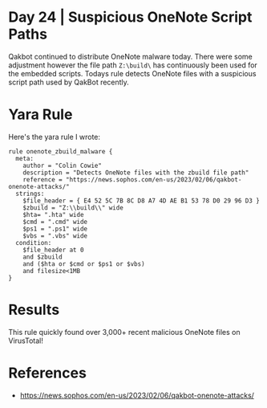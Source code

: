 # Day 24 | Suspicious OneNote Script Paths 

Qakbot continued to distribute OneNote malware today. There were some adjustment however the file path `Z:\build\` has continuously been used for the embedded scripts. Todays rule detects OneNote files with a suspicious script path used by QakBot recently. 


# Yara Rule
Here's the yara rule I wrote:

```
rule onenote_zbuild_malware {
  meta:
    author = "Colin Cowie"
    description = "Detects OneNote files with the zbuild file path"
    reference = "https://news.sophos.com/en-us/2023/02/06/qakbot-onenote-attacks/"
  strings:
  	$file_header = { E4 52 5C 7B 8C D8 A7 4D AE B1 53 78 D0 29 96 D3 }
    $zbuild = "Z:\\build\\" wide
    $hta= ".hta" wide  
    $cmd = ".cmd" wide
    $ps1 = ".ps1" wide
    $vbs = ".vbs" wide
  condition:
    $file_header at 0
    and $zbuild
    and ($hta or $cmd or $ps1 or $vbs)
    and filesize<1MB
}

```
# Results

This rule quickly found over 3,000+ recent malicious OneNote files on VirusTotal!

# References
- https://news.sophos.com/en-us/2023/02/06/qakbot-onenote-attacks/


